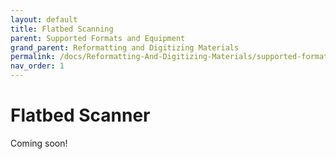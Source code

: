```yaml
---
layout: default
title: Flatbed Scanning
parent: Supported Formats and Equipment
grand_parent: Reformatting and Digitizing Materials
permalink: /docs/Reformatting-And-Digitizing-Materials/supported-formats-and-equipment/flatbed-scanning/
nav_order: 1
---
```


# Flatbed Scanner

Coming soon!

